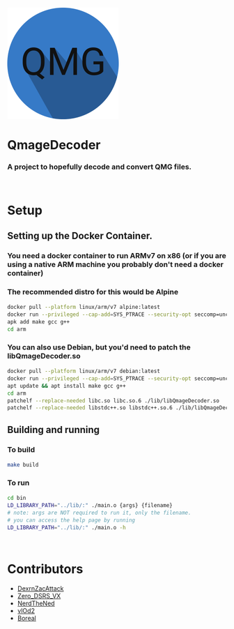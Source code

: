 <img src="QMGDecoderIcon.png" width="256" height="256"></img>
# QmageDecoder
### A project to hopefully decode and convert QMG files.
<br>

# Setup
## Setting up the Docker Container.
### You need a docker container to run ARMv7 on x86 (or if you are using a native ARM machine you probably don't need a docker container)
### The recommended distro for this would be Alpine
```bash
docker pull --platform linux/arm/v7 alpine:latest
docker run --privileged --cap-add=SYS_PTRACE --security-opt seccomp=unconfined --security-opt apparmor=unconfined -v .:/arm -it alpine:latest
apk add make gcc g++
cd arm
```
### You can also use Debian, but you'd need to patch the libQmageDecoder.so
```bash
docker pull --platform linux/arm/v7 debian:latest
docker run --privileged --cap-add=SYS_PTRACE --security-opt seccomp=unconfined --security-opt apparmor=unconfined -v .:/arm -it debian:latest
apt update && apt install make gcc g++
cd arm
patchelf --replace-needed libc.so libc.so.6 ./lib/libQmageDecoder.so
patchelf --replace-needed libstdc++.so libstdc++.so.6 ./lib/libQmageDecoder.so
```
## Building and running
### To build
```bash
make build
```
### To run
```bash
cd bin
LD_LIBRARY_PATH="../lib/:" ./main.o {args} {filename}
# note: args are NOT required to run it, only the filename.
# you can access the help page by running
LD_LIBRARY_PATH="../lib/:" ./main.o -h
```
<br>

# Contributors
- [DexrnZacAttack](https://github.com/DexrnZacAttack)
- [Zero_DSRS_VX](https://github.com/PhoenixVX)
- [NerdTheNed](https://github.com/NeRdTheNed)
- [vlOd2](https://github.com/vlOd2)
- [Boreal](https://github.com/bor-real)

